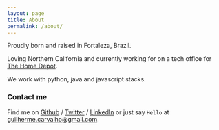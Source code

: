 ```yaml
---
layout: page
title: About
permalink: /about/
---
```



Proudly born and raised in Fortaleza, Brazil.

Loving Northern California and currently working for on a tech office for [The Home Depot][thd].

We work with python, java and javascript stacks.

<amp-instagram
    data-shortcode="BdqntfwF-SJ"
    data-captioned
    width="600"
    height="600"
    layout="responsive">
</amp-instagram>

### Contact me

Find me on [Github][github] / [Twitter][Twitter] / [LinkedIn][linkedin] or just say `Hello` at 
[guilherme.carvalho@gmail.com](guilherme.carvalho@gmail.com).

[linkedin]: https://www.linkedin.com/in/gcarv
[ufc]: http://www.ufc.br
[github]: https://github.com/guigacarvalho
[twitter]: https://twitter.com/guigacarvalho
[thd]: http://www.homedepot.com
